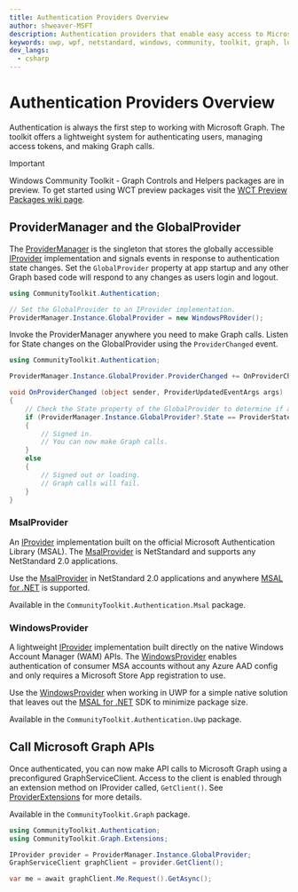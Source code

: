 ```yaml
---
title: Authentication Providers Overview
author: shweaver-MSFT
description: Authentication providers that enable easy access to Microsoft Graph APIs.
keywords: uwp, wpf, netstandard, windows, community, toolkit, graph, login, authentication, provider, providers, identity, msa, wam
dev_langs:
  - csharp
---
```


# Authentication Providers Overview

Authentication is always the first step to working with Microsoft Graph.
The toolkit offers a lightweight system for authenticating users, managing access tokens, and making Graph calls.

> [!IMPORTANT]
> Windows Community Toolkit - Graph Controls and Helpers packages are in preview. To get started using WCT preview packages visit the [WCT Preview Packages wiki page](https://aka.ms/wct/wiki/previewpackages).

## ProviderManager and the GlobalProvider

The [ProviderManager](./ProviderManager.md) is the singleton that stores the globally accessible [IProvider](./IProvider.md) implementation and signals events in response to authentication state changes.
Set the `GlobalProvider` property at app startup and any other Graph based code will respond to any changes as users login and logout.

```csharp
using CommunityToolkit.Authentication;

// Set the GlobalProvider to an IProvider implementation.
ProviderManager.Instance.GlobalProvider = new WindowsPRovider();
```

Invoke the ProviderManager anywhere you need to make Graph calls.
Listen for State changes on the GlobalProvider using the `ProviderChanged` event.

```csharp
using CommunityToolkit.Authentication;

ProviderManager.Instance.GlobalProvider.ProviderChanged += OnProviderChanged;

void OnProviderChanged (object sender, ProviderUpdatedEventArgs args)
{
    // Check the State property of the GlobalProvider to determine if a user is signed in or not.
    if (ProviderManager.Instance.GlobalProvider?.State == ProviderState.SignedIn)
    {
        // Signed in.
        // You can now make Graph calls.
    }
    else
    {
        // Signed out or loading.
        // Graph calls will fail.
    }
}
```

### MsalProvider

An [IProvider](./IProvider.md) implementation built on the official Microsoft Authentication Library (MSAL).
The [MsalProvider](./MsalProvider.md) is NetStandard and supports any NetStandard 2.0 applications.

Use the [MsalProvider](./MsalProvider.md) in NetStandard 2.0 applications and anywhere [MSAL for .NET](https://github.com/AzureAD/microsoft-authentication-library-for-dotnet) is supported.

Available in the `CommunityToolkit.Authentication.Msal` package.

### WindowsProvider

A lightweight [IProvider](./IProvider.md) implementation built directly on the native Windows Account Manager (WAM) APIs.
The [WindowsProvider](./WindowsProvider.md) enables authentication of consumer MSA accounts without any Azure AAD config and only requires a Microsoft Store App registration to use.

Use the [WindowsProvider](./WindowsProvider.md) when working in UWP for a simple native solution that leaves out the [MSAL for .NET](https://github.com/AzureAD/microsoft-authentication-library-for-dotnet) SDK to minimize package size.

Available in the `CommunityToolkit.Authentication.Uwp` package.

## Call Microsoft Graph APIs

Once authenticated, you can now make API calls to Microsoft Graph using a preconfigured GraphServiceClient.
Access to the client is enabled through an extension method on IProvider called, `GetClient()`.
See [ProviderExtensions](../helpers/ProviderExtensions.md) for more details.

Available in the `CommunityToolkit.Graph` package.

```csharp
using CommunityToolkit.Authentication;
using CommunityToolkit.Graph.Extensions;

IProvider provider = ProviderManager.Instance.GlobalProvider;
GraphServiceClient graphClient = provider.GetClient();

var me = await graphClient.Me.Request().GetAsync();
```
